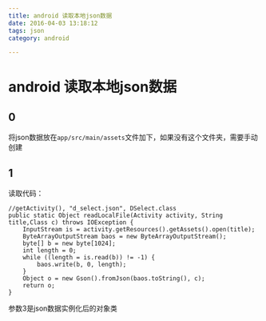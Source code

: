 ```yaml
---
title: android 读取本地json数据
date: 2016-04-03 13:18:12
tags: json
category: android

---
```


# android 读取本地json数据

## 0 

将json数据放在`app/src/main/assets`文件加下，如果没有这个文件夹，需要手动创建


## 1 
读取代码：

	//getActivity(), "d_select.json", DSelect.class
    public static Object readLocalFile(Activity activity, String title,Class c) throws IOException {
        InputStream is = activity.getResources().getAssets().open(title);
        ByteArrayOutputStream baos = new ByteArrayOutputStream();
        byte[] b = new byte[1024];
        int length = 0;
        while ((length = is.read(b)) != -1) {
            baos.write(b, 0, length);
        }
        Object o = new Gson().fromJson(baos.toString(), c);
        return o;
    }

参数3是json数据实例化后的对象类
